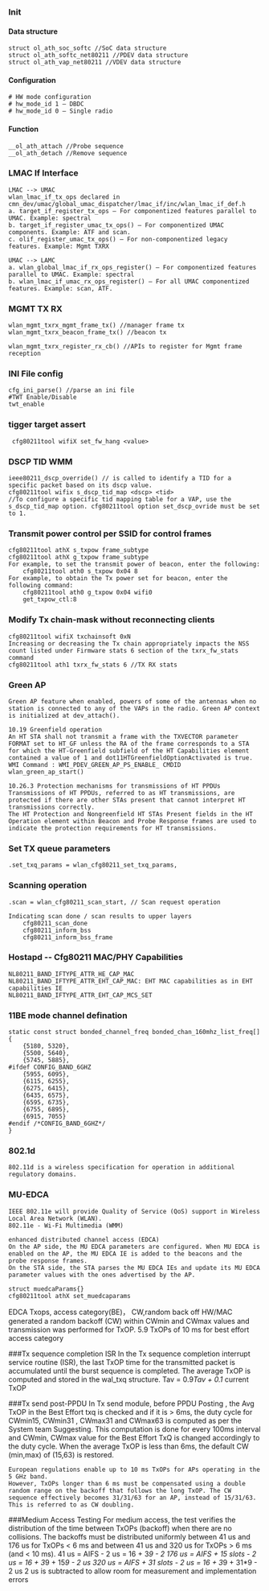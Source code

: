 ### Init

#### Data structure 
	struct ol_ath_soc_softc //SoC data structure
	struct ol_ath_softc_net80211 //PDEV data structure
	struct ol_ath_vap_net80211 //VDEV data structure 

#### Configuration
	# HW mode configuration
	# hw_mode_id 1 – DBDC
	# hw_mode_id 0 – Single radio

#### Function
	__ol_ath_attach //Probe sequence
	__ol_ath_detach //Remove sequence


### LMAC If Interface
	LMAC --> UMAC
	wlan_lmac_if_tx_ops declared in cmn_dev/umac/global_umac_dispatcher/lmac_if/inc/wlan_lmac_if_def.h
	a. target_if_register_tx_ops – For componentized features parallel to UMAC. Example: spectral 
	b. target_if_register_umac_tx_ops() – For componentized UMAC components. Example: ATF and scan.
	c. olif_register_umac_tx_ops() – For non-componentized legacy features. Example: Mgmt TXRX

	UMAC --> LAMC
	a. wlan_global_lmac_if_rx_ops_register() – For componentized features parallel to UMAC. Example: spectral
	b. wlan_lmac_if_umac_rx_ops_register() – For all UMAC componentized features. Example: scan, ATF.

### MGMT TX RX
	wlan_mgmt_txrx_mgmt_frame_tx() //manager frame tx
	wlan_mgmt_txrx_beacon_frame_tx() //beacon tx

	wlan_mgmt_txrx_register_rx_cb() //APIs to register for Mgmt frame reception



### INI File config
	cfg_ini_parse() //parse an ini file
	#TWT Enable/Disable
	twt_enable
	
### tigger target assert
	 cfg80211tool wifiX set_fw_hang <value>

### DSCP TID WMM
	ieee80211_dscp_override() // is called to identify a TID for a specific packet based on its dscp value.
	cfg80211tool wifix s_dscp_tid_map <dscp> <tid>  
	//To configure a specific tid mapping table for a VAP, use the s_dscp_tid_map option. cfg80211tool option set_dscp_ovride must be set to 1.

### Transmit power control per SSID for control frames
	cfg80211tool athX s_txpow frame_subtype
	cfg80211tool athX g_txpow frame_subtype
	For example, to set the transmit power of beacon, enter the following:
		cfg80211tool ath0 s_txpow 0x04 8
	For example, to obtain the Tx power set for beacon, enter the following command:
		cfg80211tool ath0 g_txpow 0x04 wifi0
		get_txpow_ctl:8

### Modify Tx chain-mask without reconnecting clients
	cfg80211tool wifiX txchainsoft 0xN
	Increasing or decreasing the Tx chain appropriately impacts the NSS count listed under Firmware stats 6 section of the txrx_fw_stats command
	cfg80211tool ath1 txrx_fw_stats 6 //TX RX stats

### Green AP
	Green AP feature when enabled, powers of some of the antennas when no station is connected to any of the VAPs in the radio. Green AP context is initialized at dev_attach().  

	10.19 Greenfield operation
	An HT STA shall not transmit a frame with the TXVECTOR parameter FORMAT set to HT_GF unless the RA of the frame corresponds to a STA for which the HT-Greenfield subfield of the HT Capabilities element contained a value of 1 and dot11HTGreenfieldOptionActivated is true.
	WMI Command : WMI_PDEV_GREEN_AP_PS_ENABLE_ CMDID 
	wlan_green_ap_start()

	10.26.3 Protection mechanisms for transmissions of HT PPDUs
	Transmissions of HT PPDUs, referred to as HT transmissions, are protected if there are other STAs present that cannot interpret HT transmissions correctly. 
	The HT Protection and Nongreenfield HT STAs Present fields in the HT Operation element within Beacon and Probe Response frames are used to indicate the protection requirements for HT transmissions.

### Set TX queue parameters
	.set_txq_params = wlan_cfg80211_set_txq_params,

### Scanning operation
	.scan = wlan_cfg80211_scan_start, // Scan request operation 

	Indicating scan done / scan results to upper layers
		cfg80211_scan_done
		cfg80211_inform_bss
		cfg80211_inform_bss_frame
		
### Hostapd -- Cfg80211 MAC/PHY Capabilities
	NL80211_BAND_IFTYPE_ATTR_HE_CAP_MAC  
	NL80211_BAND_IFTYPE_ATTR_EHT_CAP_MAC: EHT MAC capabilities as in EHT capabilities IE
	NL80211_BAND_IFTYPE_ATTR_EHT_CAP_MCS_SET

### 11BE mode channel defination
	static const struct bonded_channel_freq bonded_chan_160mhz_list_freq[] {
		{5180, 5320},
		{5500, 5640},
		{5745, 5885},
	#ifdef CONFIG_BAND_6GHZ
		{5955, 6095},
		{6115, 6255},
		{6275, 6415},
		{6435, 6575},
		{6595, 6735},
		{6755, 6895},
		{6915, 7055}
	#endif /*CONFIG_BAND_6GHZ*/
	}

### 802.1d 
	802.11d is a wireless specification for operation in additional regulatory domains. 

### MU-EDCA 
	IEEE 802.11e will provide Quality of Service (QoS) support in Wireless Local Area Network (WLAN). 
	802.11e - Wi-Fi Multimedia (WMM)

	enhanced distributed channel access (EDCA)  
	On the AP side, the MU EDCA parameters are configured. When MU EDCA is enabled on the AP, the MU EDCA IE is added to the beacons and the probe response frames.
	On the STA side, the STA parses the MU EDCA IEs and update its MU EDCA parameter values with the ones advertised by the AP.

	struct muedcaParams{}
	cfg80211tool athX set_muedcaparams

EDCA Txops, access category(BE)， CW,random back off
HW/MAC generated a random backoff (CW) within CWmin and CWmax values and transmission was performed for TxOP.
5.9 TxOPs of 10 ms for best effort access category

###Tx sequence completion ISR
	In the Tx sequence completion interrupt service routine (ISR), the last TxOP time for the transmitted packet is accumulated until the burst sequence is completed. The average TxOP is computed and stored in the wal_txq structure. Tav = 0.9*Tav + 0.1* current TxOP

###Tx send post-PPDU
	In Tx send module, before PPDU Posting , the Avg TxOP in the Best Effort txq is checked and if it is > 6ms, the duty cycle for CWmin15, CWmin31 , CWmax31 and CWmax63 is computed as per the System team Suggesting. 
	This computation is done for every 100ms interval and CWmin, CWmax value for the Best Effort TxQ is changed accordingly to the duty cycle.
	When the average TxOP is less than 6ms, the default CW (min,max) of (15,63) is restored.

	European regulations enable up to 10 ms TxOPs for APs operating in the 5 GHz band. 
	However, TxOPs longer than 6 ms must be compensated using a double random range on the backoff that follows the long TxOP. The CW sequence effectively becomes 31/31/63 for an AP, instead of 15/31/63. This is referred to as CW doubling.

###Medium Access Testing
	For medium access, the test verifies the distribution of the time between TxOPs (backoff) when there are no collisions. 
	The backoffs must be distributed uniformly between 41 us and 176 us for TxOPs < 6 ms and between 41 us and 320 us for TxOPs > 6 ms (and < 10 ms).
	41 us = AIFS - 2 us = 16 + 3*9 - 2
	176 us = AIFS + 15 slots - 2 us = 16 + 3*9 + 15*9 - 2 us
	320 us = AIFS + 31 slots - 2 us = 16 + 3*9 + 31*9 - 2 us
	2 us is subtracted to allow room for measurement and implementation errors